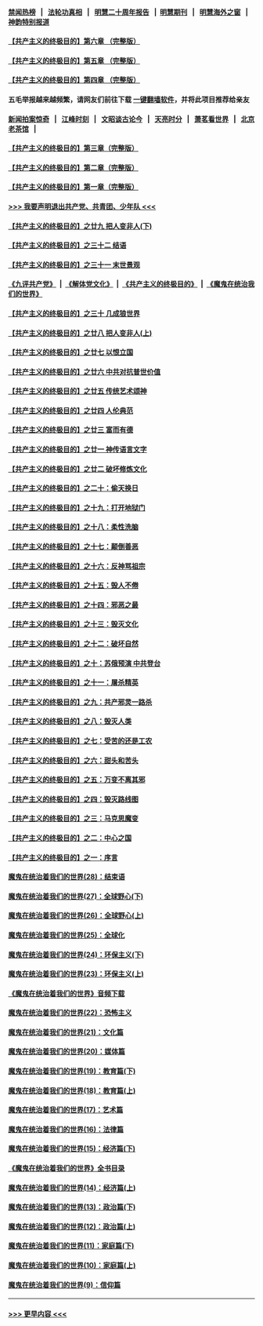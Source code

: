 #### [禁闻热榜](热点新闻.md?=0)  &nbsp;&nbsp;|&nbsp;&nbsp; [法轮功真相](https://github.com/gfw-breaker/truth/blob/master/README.md?=0) &nbsp;&nbsp;|&nbsp;&nbsp; [明慧二十周年报告](https://github.com/gfw-breaker/mh-reports/blob/master/README.md?=0) &nbsp;&nbsp;|&nbsp;&nbsp;[明慧期刊](https://github.com/gfw-breaker/mh-qikan) &nbsp;&nbsp;|&nbsp;&nbsp; [明慧海外之窗](https://github.com/gfw-breaker/mh-news/blob/master/README.md?=0) &nbsp;&nbsp;|&nbsp;&nbsp; [神韵特别报道](https://github.com/gfw-breaker/mh-news/blob/master/shenyun.md?=0)
#### [【共产主义的终极目的】第六章 （完整版）](../pages/nsc422/n11428913.md?t=03012131) 
#### [【共产主义的终极目的】第五章 （完整版）](../pages/nsc422/n11428912.md?t=03012131) 
#### [【共产主义的终极目的】第四章 （完整版）](../pages/nsc422/n11428907.md?t=03012131) 
#### 五毛举报越来越频繁，请网友们前往下载 [一键翻墙软件](https://github.com/gfw-breaker/ssr-accounts)，并将此项目推荐给亲友
#### [新闻拍案惊奇](https://github.com/gfw-breaker/banned-news/blob/master/pages/link4.md) &nbsp;&nbsp;|&nbsp;&nbsp; [江峰时刻](https://github.com/gfw-breaker/banned-news/blob/master/pages/link4.md) &nbsp;&nbsp;|&nbsp;&nbsp; [文昭谈古论今](https://github.com/gfw-breaker/banned-news/blob/master/pages/link4.md) &nbsp;&nbsp;|&nbsp;&nbsp; [天亮时分](https://github.com/gfw-breaker/banned-news/blob/master/pages/link4.md) &nbsp;&nbsp;|&nbsp;&nbsp; [萧茗看世界](https://github.com/gfw-breaker/banned-news/blob/master/pages/link4.md) &nbsp;&nbsp;|&nbsp;&nbsp; [北京老茶馆](https://github.com/gfw-breaker/banned-news/blob/master/pages/link4.md) &nbsp;&nbsp;|&nbsp;&nbsp; 
#### [【共产主义的终极目的】第三章（完整版）](../pages/nsc422/n11428848.md?t=03012131) 
#### [【共产主义的终极目的】第二章（完整版）](../pages/nsc422/n11428831.md?t=03012131) 
#### [【共产主义的终极目的】第一章（完整版）](../pages/nsc422/n11417651.md?t=03012131) 
#### [>>> 我要声明退出共产党、共青团、少年队 <<<](https://github.com/begood0513/goodnews/blob/master/quit/letter.md) 
#### [【共产主义的终极目的】之廿九 把人变非人(下)](../pages/nsc422/n11344140.md?t=03012131) 
#### [【共产主义的终极目的】之三十二 结语](../pages/nsc422/n11360535.md?t=03012131) 
#### [【共产主义的终极目的】之三十一 末世景观](../pages/nsc422/n11351129.md?t=03012131) 
#### [《九评共产党》](https://github.com/begood0513/9ping.md/blob/master/README.md) &nbsp;|&nbsp; [《解体党文化》](../../../../jtdwh.md/blob/master/README.md)  &nbsp;|&nbsp; [《共产主义的终极目的》](../../../../gczydzjmd.md/blob/master/README.md) &nbsp;|&nbsp; [《魔鬼在统治我们的世界》](../../../../mgztzwmdsj.md/blob/master/README.md) 
#### [【共产主义的终极目的】之三十 几成狼世界](../pages/nsc422/n11348280.md?t=03012131) 
#### [【共产主义的终极目的】之廿八 把人变非人(上)](../pages/nsc422/n11340492.md?t=03012131) 
#### [【共产主义的终极目的】之廿七 以恨立国](../pages/nsc422/n11336944.md?t=03012131) 
#### [【共产主义的终极目的】之廿六 中共对抗普世价值](../pages/nsc422/n11324785.md?t=03012131) 
#### [【共产主义的终极目的】之廿五 传统艺术颂神](../pages/nsc422/n11296396.md?t=03012131) 
#### [【共产主义的终极目的】之廿四 人伦典范](../pages/nsc422/n11296397.md?t=03012131) 
#### [【共产主义的终极目的】之廿三 富而有德](../pages/nsc422/n11283598.md?t=03012131) 
#### [【共产主义的终极目的】之廿一 神传语言文字](../pages/nsc422/n11263265.md?t=03012131) 
#### [【共产主义的终极目的】之廿二 破坏修炼文化](../pages/nsc422/n11245728.md?t=03012131) 
#### [【共产主义的终极目的】之二十：偷天换日](../pages/nsc422/n11238846.md?t=03012131) 
#### [【共产主义的终极目的】之十九：打开地狱门](../pages/nsc422/n11206376.md?t=03012131) 
#### [【共产主义的终极目的】之十八：柔性洗脑](../pages/nsc422/n11199994.md?t=03012131) 
#### [【共产主义的终极目的】之十七：颠倒善恶](../pages/nsc422/n11179782.md?t=03012131) 
#### [【共产主义的终极目的】之十六：反神骂祖宗](../pages/nsc422/n11166798.md?t=03012131) 
#### [【共产主义的终极目的】之十五：毁人不倦](../pages/nsc422/n11166792.md?t=03012131) 
#### [【共产主义的终极目的】之十四：邪恶之最](../pages/nsc422/n11150249.md?t=03012131) 
#### [【共产主义的终极目的】之十三：毁灭文化](../pages/nsc422/n11135227.md?t=03012131) 
#### [【共产主义的终极目的】之十二：破坏自然](../pages/nsc422/n11135214.md?t=03012131) 
#### [【共产主义的终极目的】之十：苏俄预演 中共登台](../pages/nsc422/n11118424.md?t=03012131) 
#### [【共产主义的终极目的】之十一：屠杀精英](../pages/nsc422/n11118442.md?t=03012131) 
#### [【共产主义的终极目的】之九：共产邪灵一路杀](../pages/nsc422/n11114139.md?t=03012131) 
#### [【共产主义的终极目的】之八：毁灭人类](../pages/nsc422/n11108503.md?t=03012131) 
#### [【共产主义的终极目的】之七：受苦的还是工农](../pages/nsc422/n11101809.md?t=03012131) 
#### [【共产主义的终极目的】之六：甜头和苦头](../pages/nsc422/n11096971.md?t=03012131) 
#### [【共产主义的终极目的】之五：万变不离其邪](../pages/nsc422/n11091285.md?t=03012131) 
#### [【共产主义的终极目的】之四：毁灭路线图](../pages/nsc422/n11086284.md?t=03012131) 
#### [【共产主义的终极目的】之三：马克思魔变](../pages/nsc422/n11061941.md?t=03012131) 
#### [【共产主义的终极目的】之二：中心之国](../pages/nsc422/n11047728.md?t=03012131) 
#### [【共产主义的终极目的】之一：序言](../pages/nsc422/n11086077.md?t=03012131) 
#### [魔鬼在统治着我们的世界(28)：结束语](../pages/nsc422/n10936246.md?t=03012131) 
#### [魔鬼在统治着我们的世界(27)：全球野心(下)](../pages/nsc422/n10928319.md?t=03012131) 
#### [魔鬼在统治着我们的世界(26)：全球野心(上)](../pages/nsc422/n10900318.md?t=03012131) 
#### [魔鬼在统治着我们的世界(25)：全球化](../pages/nsc422/n10788205.md?t=03012131) 
#### [魔鬼在统治着我们的世界(24)：环保主义(下)](../pages/nsc422/n10695307.md?t=03012131) 
#### [魔鬼在统治着我们的世界(23)：环保主义(上)](../pages/nsc422/n10688613.md?t=03012131) 
#### [《魔鬼在统治着我们的世界》音频下载](../pages/nsc422/n10635553.md?t=03012131) 
#### [魔鬼在统治着我们的世界(22)：恐怖主义](../pages/nsc422/n10614727.md?t=03012131) 
#### [魔鬼在统治着我们的世界(21)：文化篇](../pages/nsc422/n10597706.md?t=03012131) 
#### [魔鬼在统治着我们的世界(20)：媒体篇](../pages/nsc422/n10586579.md?t=03012131) 
#### [魔鬼在统治着我们的世界(19)：教育篇(下)](../pages/nsc422/n10564808.md?t=03012131) 
#### [魔鬼在统治着我们的世界(18)：教育篇(上)](../pages/nsc422/n10526970.md?t=03012131) 
#### [魔鬼在统治着我们的世界(17)：艺术篇](../pages/nsc422/n10499093.md?t=03012131) 
#### [魔鬼在统治着我们的世界(16)：法律篇](../pages/nsc422/n10485969.md?t=03012131) 
#### [魔鬼在统治着我们的世界(15)：经济篇(下)](../pages/nsc422/n10469975.md?t=03012131) 
#### [《魔鬼在统治着我们的世界》全书目录](../pages/nsc422/n10464261.md?t=03012131) 
#### [魔鬼在统治着我们的世界(14)：经济篇(上)](../pages/nsc422/n10457370.md?t=03012131) 
#### [魔鬼在统治着我们的世界(13)：政治篇(下)](../pages/nsc422/n10448270.md?t=03012131) 
#### [魔鬼在统治着我们的世界(12)：政治篇(上)](../pages/nsc422/n10444576.md?t=03012131) 
#### [魔鬼在统治着我们的世界(11)：家庭篇(下)](../pages/nsc422/n10440961.md?t=03012131) 
#### [魔鬼在统治着我们的世界(10)：家庭篇(上)](../pages/nsc422/n10435448.md?t=03012131) 
#### [魔鬼在统治着我们的世界(9)：信仰篇](../pages/nsc422/n10432159.md?t=03012131) 

----
#### [ >>> 更早内容 <<< ](../indexes/nsc422-earlier.md)
